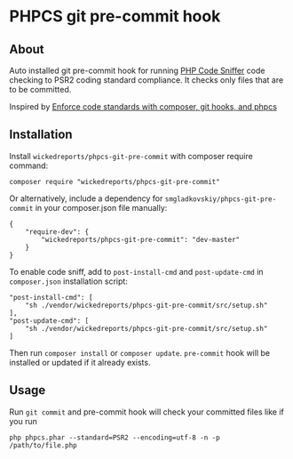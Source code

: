 # PHPCS git pre-commit hook

## About

Auto installed git pre-commit hook for running [PHP Code Sniffer](https://github.com/squizlabs/PHP_CodeSniffer) 
code checking to PSR2 coding standard compliance. It checks only files that are to be committed.

Inspired by [Enforce code standards with composer, git hooks, and phpcs](http://tech.zumba.com/2014/04/14/control-code-quality/)

## Installation

Install `wickedreports/phpcs-git-pre-commit` with composer require command:

    composer require "wickedreports/phpcs-git-pre-commit"

Or alternatively, include a dependency for `smgladkovskiy/phpcs-git-pre-commit` in your composer.json file manually:

    {
        "require-dev": {
            "wickedreports/phpcs-git-pre-commit": "dev-master"
        }
    }

To enable code sniff, аdd to `post-install-cmd` and `post-update-cmd` in `composer.json` installation script:

    "post-install-cmd": [
        "sh ./vendor/wickedreports/phpcs-git-pre-commit/src/setup.sh"
    ],
    "post-update-cmd": [
        "sh ./vendor/wickedreports/phpcs-git-pre-commit/src/setup.sh"
    ]

Then run `composer install` or `composer update`. `pre-commit` hook will be installed or updated if it already exists.

## Usage

Run `git commit` and pre-commit hook will check your committed files like if you run

    php phpcs.phar --standard=PSR2 --encoding=utf-8 -n -p /path/to/file.php
